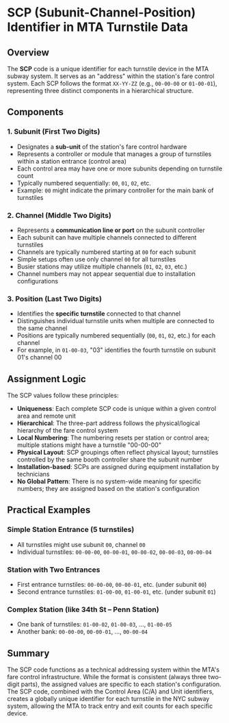 # SCP (Subunit-Channel-Position) Identifier in MTA Turnstile Data

## Overview

The **SCP** code is a unique identifier for each turnstile device in the MTA subway system. It serves as an "address" within the station's fare control system. Each SCP follows the format `XX-YY-ZZ` (e.g., `00-00-00` or `01-00-01`), representing three distinct components in a hierarchical structure.

## Components

### 1. Subunit (First Two Digits)

- Designates a **sub-unit** of the station's fare control hardware
- Represents a controller or module that manages a group of turnstiles within a station entrance (control area)
- Each control area may have one or more subunits depending on turnstile count
- Typically numbered sequentially: `00`, `01`, `02`, etc.
- Example: `00` might indicate the primary controller for the main bank of turnstiles

### 2. Channel (Middle Two Digits)

- Represents a **communication line or port** on the subunit controller
- Each subunit can have multiple channels connected to different turnstiles
- Channels are typically numbered starting at `00` for each subunit
- Simple setups often use only channel `00` for all turnstiles
- Busier stations may utilize multiple channels (`01`, `02`, `03`, etc.)
- Channel numbers may not appear sequential due to installation configurations

### 3. Position (Last Two Digits)

- Identifies the **specific turnstile** connected to that channel
- Distinguishes individual turnstile units when multiple are connected to the same channel
- Positions are typically numbered sequentially (`00`, `01`, `02`, etc.) for each channel
- For example, in `01-00-03`, "03" identifies the fourth turnstile on subunit 01's channel 00

## Assignment Logic

The SCP values follow these principles:

- **Uniqueness**: Each complete SCP code is unique within a given control area and remote unit
- **Hierarchical**: The three-part address follows the physical/logical hierarchy of the fare control system
- **Local Numbering**: The numbering resets per station or control area; multiple stations might have a turnstile "00-00-00"
- **Physical Layout**: SCP groupings often reflect physical layout; turnstiles controlled by the same booth controller share the subunit number
- **Installation-based**: SCPs are assigned during equipment installation by technicians
- **No Global Pattern**: There is no system-wide meaning for specific numbers; they are assigned based on the station's configuration

## Practical Examples

### Simple Station Entrance (5 turnstiles)
- All turnstiles might use subunit `00`, channel `00`
- Individual turnstiles: `00-00-00`, `00-00-01`, `00-00-02`, `00-00-03`, `00-00-04`

### Station with Two Entrances
- First entrance turnstiles: `00-00-00`, `00-00-01`, etc. (under subunit `00`)
- Second entrance turnstiles: `01-00-00`, `01-00-01`, etc. (under subunit `01`)

### Complex Station (like 34th St – Penn Station)
- One bank of turnstiles: `01-00-02`, `01-00-03`, ..., `01-00-05`
- Another bank: `00-00-00`, `00-00-01`, ..., `00-00-04`

## Summary

The SCP code functions as a technical addressing system within the MTA's fare control infrastructure. While the format is consistent (always three two-digit parts), the assigned values are specific to each station's configuration. The SCP code, combined with the Control Area (C/A) and Unit identifiers, creates a globally unique identifier for each turnstile in the NYC subway system, allowing the MTA to track entry and exit counts for each specific device.